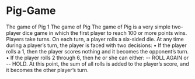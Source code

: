# Pig-Game

The game of Pig 1 The game of Pig The game of Pig is a very simple two-player dice game in which the first player to reach 100 or more points wins. Players take turns. On each turn, a player rolls a six-sided die. At any time during a player’s turn, the player is faced with two decisions: • If the player rolls a 1, then the player scores nothing and it becomes the opponent’s turn. • If the player rolls 2 through 6, then he or she can either: -- ROLL AGAIN or -- HOLD. At this point, the sum of all rolls is added to the player’s score, and it becomes the other player’s turn.
